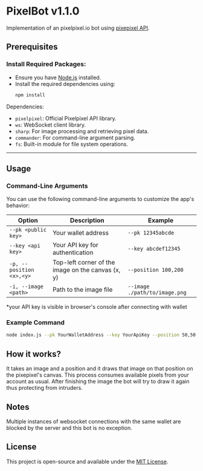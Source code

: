 # PixelBot v1.1.0

Implementation of an pixelpixel.io bot using [pixepixel API](https://github.com/XToripuru/pixepixel).

## Prerequisites

### Install Required Packages:

- Ensure you have [Node.js](https://nodejs.org) installed.
- Install the required dependencies using:
  ```bash
  npm install
  ```

Dependencies:

- `pixelpixel`: Official Pixelpixel API library.
- `ws`: WebSocket client library.
- `sharp`: For image processing and retrieving pixel data.
- `commander`: For command-line argument parsing.
- `fs`: Built-in module for file system operations.

---

## Usage

### Command-Line Arguments

You can use the following command-line arguments to customize the app's behavior:

| Option                   | Description                                       | Example                       |
| ------------------------ | ------------------------------------------------- | ----------------------------- |
| `--pk <public key>`      | Your wallet address                               | `--pk 12345abcde`             |
| `--key <api key>`        | Your API key for authentication                   | `--key abcdef12345`           |
| `-p, --position <x>,<y>` | Top-left corner of the image on the canvas (x, y) | `--position 100,200`          |
| `-i, --image <path>`     | Path to the image file                            | `--image ./path/to/image.png` |

\*your API key is visible in browser's console after connecting with wallet

### Example Command

```bash
node index.js --pk YourWalletAddress --key YourApiKey --position 50,50 --image ./flying-eye.png
```

## How it works?

It takes an image and a position and it draws that image on that position on the pixepixel's canvas. This process consumes available pixels from your account as usual. After finishing the image the bot
will try to draw it again thus protecting from intruders.

## Notes

Multiple instances of websocket connections with the same wallet are blocked by the server and this bot is no exception.

## License

This project is open-source and available under the [MIT License](LICENSE).
